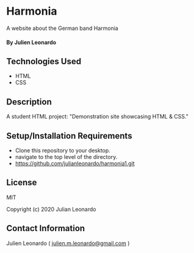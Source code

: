 # Harmonia

A website about the German band Harmonia

#### By Julien Leonardo

## Technologies Used

* HTML
* CSS


## Description

A student HTML project: "Demonstration site showcasing HTML & CSS."  

## Setup/Installation Requirements

* Clone this repository to your desktop.
* navigate to the top level of the directory.
* https://github.com/julianleonardo/harmonia1.git


## License

MIT

Copyright (c) 2020 Julian Leonardo
## Contact Information

Julien Leonardo ( julien.m.leonardo@gmail.com )